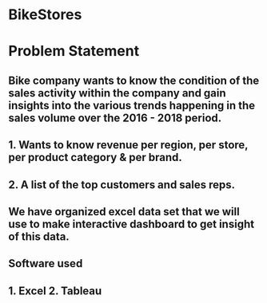 # BikeStores

# Problem Statement
## Bike company wants to know the condition of the sales activity within the company and gain insights into the various trends happening in the sales volume over the 2016 - 2018 period.
## 1. Wants to know revenue per region, per store, per product category & per brand.
## 2. A list of the top customers and sales reps.

## We have organized excel data set that we will use to make interactive dashboard to get insight of this data.
## Software used 
## 1. Excel 2. Tableau
